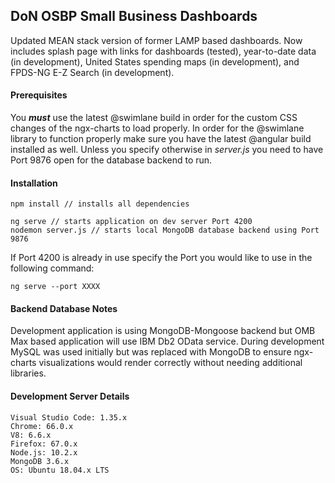 ## DoN OSBP Small Business Dashboards

Updated MEAN stack version of former LAMP based dashboards.  Now includes splash page with links for dashboards (tested), year-to-date data (in development), United States spending maps (in development), and FPDS-NG E-Z Search (in development).  

#### Prerequisites

You <i><b>must</b></i> use the latest @swimlane build in order for the custom CSS changes of the ngx-charts to load properly.  In order for the @swimlane library to function properly make sure you have the latest @angular build installed as well.  Unless you specify otherwise in <i>server.js</i> you need to have Port 9876 open for the database backend to run.  

#### Installation 

```
npm install // installs all dependencies
``` 

```
ng serve // starts application on dev server Port 4200
nodemon server.js // starts local MongoDB database backend using Port 9876 
``` 

If Port 4200 is already in use specify the Port you would like to use in the following command: 

```
ng serve --port XXXX
```
#### Backend Database Notes

Development application is using MongoDB-Mongoose backend but OMB Max based application will use IBM Db2 OData service.  During development MySQL was used initially but was replaced with MongoDB to ensure ngx-charts visualizations would render correctly without needing additional libraries.  

#### Development Server Details
```
Visual Studio Code: 1.35.x
Chrome: 66.0.x
V8: 6.6.x
Firefox: 67.0.x
Node.js: 10.2.x
MongoDB 3.6.x 
OS: Ubuntu 18.04.x LTS
```